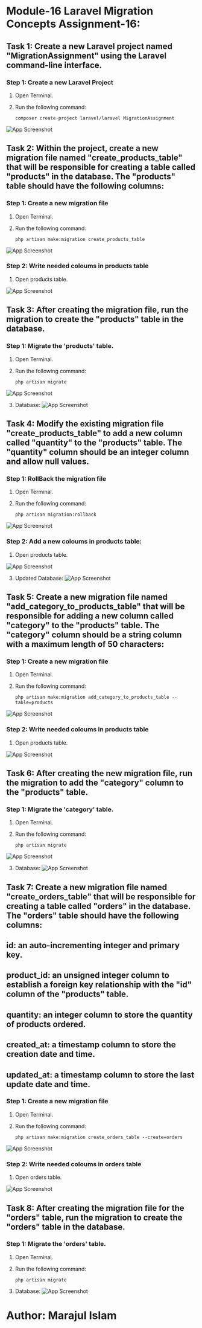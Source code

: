# Module-16 Laravel Migration Concepts Assignment-16:

## Task 1: Create a new Laravel project named "MigrationAssignment" using the Laravel command-line interface.

### Step 1: Create a new Laravel Project

1. Open Terminal.
2. Run the following command:

    ```shell
    composer create-project laravel/laravel MigrationAssignment
    ```
![App Screenshot](https://github.com/junaid-mij/Practice-Laravel/blob/Practice-Laravel/Module-16%20Laravel%20Foundation%20Step-15/Assignment-16/Document/Task-1/1.png)

## Task 2: Within the project, create a new migration file named "create_products_table" that will be responsible for creating a table called "products" in the database. The "products" table should have the following columns:
### Step 1: Create a new migration file

1. Open Terminal.
2. Run the following command:

    ```shell
    php artisan make:migration create_products_table
    ```
![App Screenshot](https://github.com/junaid-mij/Practice-Laravel/blob/Practice-Laravel/Module-16%20Laravel%20Foundation%20Step-15/Assignment-16/Document/Task-2/1.png)

### Step 2: Write needed coloums in products table

1. Open products table.

![App Screenshot](https://github.com/junaid-mij/Practice-Laravel/blob/Practice-Laravel/Module-16%20Laravel%20Foundation%20Step-15/Assignment-16/Document/Task-2/2.png)

## Task 3: After creating the migration file, run the migration to create the "products" table in the database.
### Step 1: Migrate the 'products' table.

1. Open Terminal.
2. Run the following command:

    ```shell
    php artisan migrate
    ```
![App Screenshot](https://github.com/junaid-mij/Practice-Laravel/blob/Practice-Laravel/Module-16%20Laravel%20Foundation%20Step-15/Assignment-16/Document/Task-3/1.png)

3. Database:
![App Screenshot](https://github.com/junaid-mij/Practice-Laravel/blob/Practice-Laravel/Module-16%20Laravel%20Foundation%20Step-15/Assignment-16/Document/Task-3/2.png)

## Task 4: Modify the existing migration file "create_products_table" to add a new column called "quantity" to the "products" table. The "quantity" column should be an integer column and allow null values.
### Step 1: RollBack the migration file

1. Open Terminal.
2. Run the following command:

    ```shell
    php artisan migration:rollback
    ```
![App Screenshot](https://github.com/junaid-mij/Practice-Laravel/blob/Practice-Laravel/Module-16%20Laravel%20Foundation%20Step-15/Assignment-16/Document/Task-4/1.png)

### Step 2: Add a new coloums in products table:

1. Open products table.

![App Screenshot](https://github.com/junaid-mij/Practice-Laravel/blob/Practice-Laravel/Module-16%20Laravel%20Foundation%20Step-15/Assignment-16/Document/Task-4/2.png)

3. Updated Database:
![App Screenshot](https://github.com/junaid-mij/Practice-Laravel/blob/Practice-Laravel/Module-16%20Laravel%20Foundation%20Step-15/Assignment-16/Document/Task-4/3.png)

## Task 5: Create a new migration file named "add_category_to_products_table" that will be responsible for adding a new column called "category" to the "products" table. The "category" column should be a string column with a maximum length of 50 characters:
### Step 1: Create a new migration file

1. Open Terminal.
2. Run the following command:

    ```shell
    php artisan make:migration add_category_to_products_table --table=products
    ```
![App Screenshot](https://github.com/junaid-mij/Practice-Laravel/blob/Practice-Laravel/Module-16%20Laravel%20Foundation%20Step-15/Assignment-16/Document/Task-5/1.png)

### Step 2: Write needed coloums in products table

1. Open products table.

![App Screenshot](https://github.com/junaid-mij/Practice-Laravel/blob/Practice-Laravel/Module-16%20Laravel%20Foundation%20Step-15/Assignment-16/Document/Task-5/2.png)

## Task 6: After creating the new migration file, run the migration to add the "category" column to the "products" table.
### Step 1: Migrate the 'category' table.

1. Open Terminal.
2. Run the following command:

    ```shell
    php artisan migrate
    ```
![App Screenshot](https://github.com/junaid-mij/Practice-Laravel/blob/Practice-Laravel/Module-16%20Laravel%20Foundation%20Step-15/Assignment-16/Document/Task-6/1.png)

3. Database:
![App Screenshot](https://github.com/junaid-mij/Practice-Laravel/blob/Practice-Laravel/Module-16%20Laravel%20Foundation%20Step-15/Assignment-16/Document/Task-6/2.png)

## Task 7: Create a new migration file named "create_orders_table" that will be responsible for creating a table called "orders" in the database. The "orders" table should have the following columns:

## id: an auto-incrementing integer and primary key.
## product_id: an unsigned integer column to establish a foreign key relationship with the "id" column of the "products" table.
## quantity: an integer column to store the quantity of products ordered.
## created_at: a timestamp column to store the creation date and time.
## updated_at: a timestamp column to store the last update date and time.

### Step 1: Create a new migration file

1. Open Terminal.
2. Run the following command:

    ```shell
    php artisan make:migration create_orders_table --create=orders
    ```
![App Screenshot](https://github.com/junaid-mij/Practice-Laravel/blob/Practice-Laravel/Module-16%20Laravel%20Foundation%20Step-15/Assignment-16/Document/Task-8/1.png)

### Step 2: Write needed coloums in orders table

1. Open orders table.

![App Screenshot](https://github.com/junaid-mij/Practice-Laravel/blob/Practice-Laravel/Module-16%20Laravel%20Foundation%20Step-15/Assignment-16/Document/Task-7/2.png)

## Task 8: After creating the migration file for the "orders" table, run the migration to create the "orders" table in the database.

### Step 1: Migrate the 'orders' table.

1. Open Terminal.
2. Run the following command:

    ```shell
    php artisan migrate
    ```

3. Database:
![App Screenshot](https://github.com/junaid-mij/Practice-Laravel/blob/Practice-Laravel/Module-16%20Laravel%20Foundation%20Step-15/Assignment-16/Document/Task-8/1.png)


# Author: Marajul Islam
